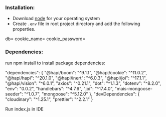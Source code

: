 
### Installation:

- Download [node](https://nodejs.org/en/download/) for your operating system
- Create `.env` file in root project directory and add the following properties.

db=<mongoDB database>
cookie_name=<poi-web>
cookie_password=<secretpasswordnotrevealedtoanyone>

### Dependencies:

run npm install to install package dependencies:

 "dependencies": {
    "@hapi/boom": "^9.1.1",
    "@hapi/cookie": "^11.0.2",
    "@hapi/hapi": "^20.1.0",
    "@hapi/inert": "^6.0.3",
    "@hapi/joi": "^17.1.1",
    "@hapi/vision": "^6.0.1",
    "axios": "^0.21.1",
    "dot": "^1.1.3",
    "dotenv": "^8.2.0",
    "env": "0.0.2",
    "handlebars": "^4.7.6",
    "joi": "^17.4.0",
    "mais-mongoose-seeder": "^1.0.7",
    "mongoose": "^5.12.0"
  },
  "devDependencies": {
    "cloudinary": "^1.25.1",
    "prettier": "^2.2.1"
  }
  
  Run index.js in IDE 